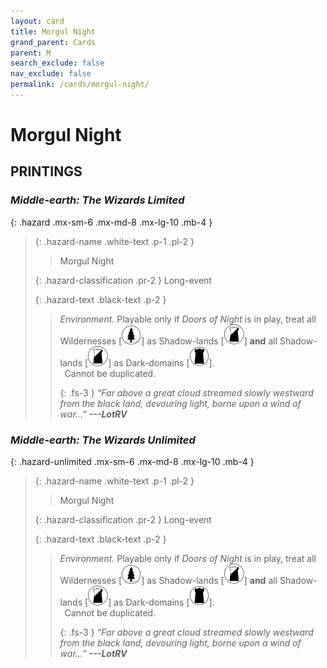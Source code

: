 ```yaml
---
layout: card
title: Morgul Night
grand_parent: Cards
parent: M
search_exclude: false
nav_exclude: false
permalink: /cards/morgul-night/
---
```


# Morgul Night


## PRINTINGS


### _Middle-earth: The Wizards Limited_

{: .hazard .mx-sm-6 .mx-md-8 .mx-lg-10 .mb-4 }
> {: .hazard-name .white-text .p-1 .pl-2 }
> > <div class="hazard-mp"></div>
> > <div class="card-name">Morgul Night</div>
>
> {: .hazard-classification .pr-2 }
> Long-event
>
> {: .hazard-text .black-text .p-2 }
> > _Environment._ Playable only if _Doors of Night_ is in play, treat all Wildernesses <nobr>[<img src="/assets/images/wilderness.svg">]</nobr> as Shadow-lands <nobr>[<img src="/assets/images/shadow-land.svg">]</nobr> **and** all Shadow-lands <nobr>[<img src="/assets/images/shadow-land.svg">]</nobr> as Dark-domains <nobr>[<img src="/assets/images/dark-domain.svg">]</nobr>. <br>&ensp;Cannot be duplicated. 
> > 
> > {: .fs-3 } 
> > _“Far above a great cloud streamed slowly westward from the black land, devouring light, borne upon a wind of war...”_ ***---&#65279;LotRV*** 
>

### _Middle-earth: The Wizards Unlimited_

{: .hazard-unlimited .mx-sm-6 .mx-md-8 .mx-lg-10 .mb-4 }
> {: .hazard-name .white-text .p-1 .pl-2 }
> > <div class="hazard-mp"></div>
> > <div class="card-name">Morgul Night</div>
>
> {: .hazard-classification .pr-2 }
> Long-event
>
> {: .hazard-text .black-text .p-2 }
> > _Environment._ Playable only if _Doors of Night_ is in play, treat all Wildernesses <nobr>[<img src="/assets/images/wilderness.svg">]</nobr> as Shadow-lands <nobr>[<img src="/assets/images/shadow-land.svg">]</nobr> **and** all Shadow-lands <nobr>[<img src="/assets/images/shadow-land.svg">]</nobr> as Dark-domains <nobr>[<img src="/assets/images/dark-domain.svg">]</nobr>. <br>&ensp;Cannot be duplicated. 
> > 
> > {: .fs-3 } 
> > _“Far above a great cloud streamed slowly westward from the black land, devouring light, borne upon a wind of war...”_ ***---&#65279;LotRV*** 
>
